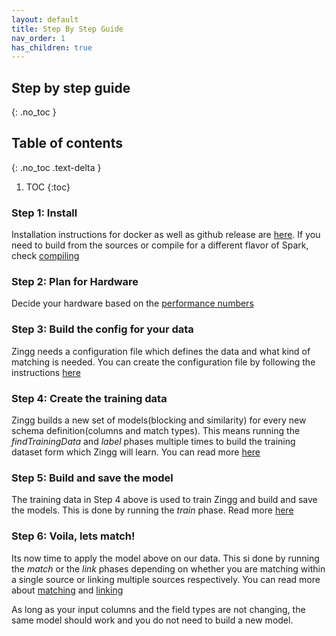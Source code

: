 ```yaml
---
layout: default
title: Step By Step Guide
nav_order: 1
has_children: true
---
```


## Step by step guide 
{: .no_toc }

## Table of contents
{: .no_toc .text-delta }

1. TOC
{:toc}
### Step 1: Install
Installation instructions for docker as well as github release are [here](setup/installation.md). If you need to build from the sources or compile for a different flavor of Spark, check [compiling](setup/installation.md#compiling-from-sources)

### Step 2: Plan for Hardware
Decide your hardware based on the [performance numbers](setup/hardwareSizing.md)

### Step 3: Build the config for your data
Zingg needs a configuration file which defines the data and what kind of matching is needed. You can create the configuration file by following the instructions [here](setup/configuration.md)

### Step 4: Create the training data
Zingg builds a new set of models(blocking and similarity) for every new schema definition(columns and match types). This means running the *findTrainingData* and *label* phases multiple times to build the training dataset form which Zingg will learn. You can read more [here](setup/createTrainingData.md)

### Step 5: Build and save the model
The training data in Step 4 above is used to train Zingg and build and save the models. This is done by running the *train* phase. Read more [here](setup/train.md)

### Step 6: Voila, lets match!
Its now time to apply the model above on our data. This si done by running the *match* or the *link* phases depending on whether you are matching within a single source or linking multiple sources respectively. You can read more about [matching](setup/match.md) and [linking](setup/linking.md)

As long as your input columns and the field types are not changing, the same model should work and you do not need to build a new model. 
